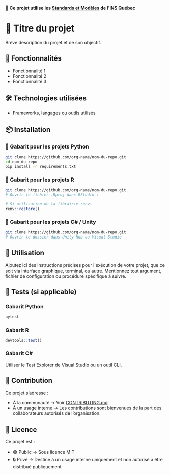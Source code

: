 📌 **Ce projet utilise les [Standards et Modèles](https://github.com/INSQuebec/INS_Docs_StandardsAndTemplates/blob/c4db766d6f57fdd02f3d187540111aa2ffa1ef69/docs/fr/README.md) de l'INS Québec**
# 📘 Titre du projet

Brève description du projet et de son objectif.

## 🚀 Fonctionnalités
- Fonctionnalité 1
- Fonctionnalité 2
- Fonctionnalité 3

## 🛠️ Technologies utilisées
- Frameworks, langages ou outils utilisés

## 📦 Installation

### 🔹 Gabarit pour les projets Python

```bash
git clone https://github.com/org-name/nom-du-repo.git
cd nom-du-repo
pip install -r requirements.txt
```

### 🔹 Gabarit pour les projets R

```bash
git clone https://github.com/org-name/nom-du-repo.git
# Ouvrir le fichier .Rproj dans RStudio :
```
```r
# Si utilisation de la librairie renv:
renv::restore()
```

### 🔹 Gabarit pour les projets C# / Unity

```bash
git clone https://github.com/org-name/nom-du-repo.git
# Ouvrir le dossier dans Unity Hub ou Visual Studio
```

## 🔧 Utilisation

Ajoutez ici des instructions précises pour l'exécution de votre projet, que ce soit via interface graphique, terminal, ou autre. Mentionnez tout argument, fichier de configuration ou procédure spécifique à suivre.

## 🧪 Tests (si applicable)

### Gabarit Python
```bash
pytest
```

### Gabarit R
```r
devtools::test()
```

### Gabarit C#
Utiliser le Test Explorer de Visual Studio ou un outil CLI.

## 🤝 Contribution

Ce projet s’adresse :

- À la communauté → Voir [CONTRIBUTING.md](./CONTRIBUTING.md)
- À un usage interne → Les contributions sont bienvenues de la part des collaborateurs autorisés de l’organisation.

## 🪪 Licence

Ce projet est :

- 🟢 Public → Sous licence MIT
- 🔒 Privé → Destiné à un usage interne uniquement et non autorisé à être distribué publiquement
